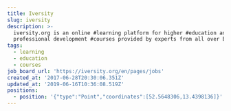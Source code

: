 ```yaml
---
title: Iversity
slug: iversity
description: >-
  iversity.org is an online #learning platform for higher #education and
  professional development #courses provided by experts from all over Europe
tags:
  - learning
  - education
  - courses
job_board_url: 'https://iversity.org/en/pages/jobs'
created_at: '2017-06-28T20:30:06.351Z'
updated_at: '2019-06-16T10:36:08.519Z'
positions:
  - position: '{"type":"Point","coordinates":[52.5648306,13.4398136]}'
---
```


